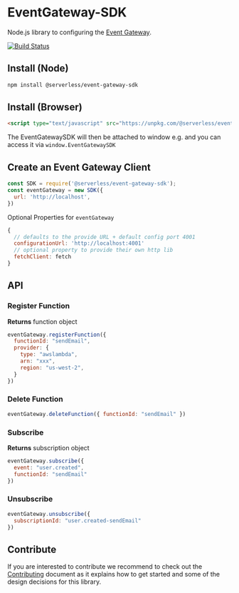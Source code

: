 # EventGateway-SDK

Node.js library to configuring the [Event Gateway](https://github.com/serverless/event-gateway).

[![Build Status](https://travis-ci.org/serverless/event-gateway-sdk.svg?branch=master)](https://travis-ci.org/serverless/event-gateway-sdk)

## Install (Node)

```bash
npm install @serverless/event-gateway-sdk
```

## Install (Browser)

```html
<script type="text/javascript" src="https://unpkg.com/@serverless/event-gateway-sdk@latest/dist/event-gateway-sdk.min.js"></script>
```

The EventGatewaySDK will then be attached to window e.g. and you can access it via `window.EventGatewaySDK`

## Create an Event Gateway Client

```js
const SDK = require('@serverless/event-gateway-sdk');
const eventGateway = new SDK({
  url: 'http://localhost',
})
```

Optional Properties for `eventGateway`

```js
{
  // defaults to the provide URL + default config port 4001
  configurationUrl: 'http://localhost:4001'
  // optional property to provide their own http lib
  fetchClient: fetch
}
```

## API

### Register Function

**Returns** function object

```js
eventGateway.registerFunction({
  functionId: "sendEmail",
  provider: {
    type: "awslambda",
    arn: "xxx",
    region: "us-west-2",
  }
})
```

### Delete Function

```js
eventGateway.deleteFunction({ functionId: "sendEmail" })
```

### Subscribe

**Returns** subscription object

```js
eventGateway.subscribe({
  event: "user.created",
  functionId: "sendEmail"
})
```

### Unsubscribe

```js
eventGateway.unsubscribe({
  subscriptionId: "user.created-sendEmail"
})
```

## Contribute

If you are interested to contribute we recommend to check out the [Contributing](https://github.com/serverless/event-gateway-sdk/blob/master/CONTRIBUTING.md) document as it explains how to get started and some of the design decisions for this library.
